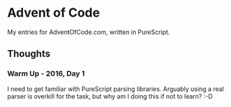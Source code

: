 # Advent of Code

My entries for AdventOfCode.com, written in PureScript.

## Thoughts

### Warm Up - 2016, Day 1

I need to get familiar with PureScript parsing libraries. Arguably
using a real parser is overkill for the task, but why am I doing this
if not to learn? :-D
